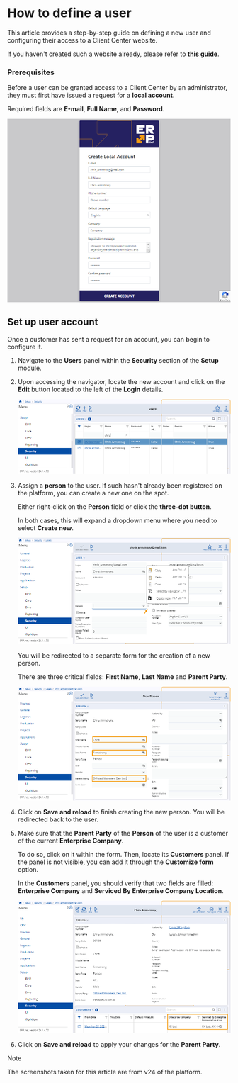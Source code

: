 # How to define a user

This article provides a step-by-step guide on defining a new user and configuring their access to a Client Center website.

If you haven't created such a website already, please refer to **[this guide](define-a-new-cc.md)**.

### Prerequisites

Before a user can be granted access to a Client Center by an administrator, they must first have issued a request for a **local account**. 

Required fields are **Е-mail**, **Full Name**, and **Password**.

![picture](pictures/Setup_user_account_01_04.png)

## Set up user account 

Once a customer has sent a request for an account, you can begin to configure it.

1. Navigate to the **Users** panel within the **Security** section of the **Setup** module.

2. Upon accessing the navigator, locate the new account and click on the **Edit** button located to the left of the **Login** details.

   ![picture](pictures/Setup_User_table_01_04.png)

3. Assign a **person** to the user. If such hasn't already been registered on the platform, you can create a new one on the spot.
   
   Either right-click on the **Person** field or click the **three-dot button**.

   In both cases, this will expand a dropdown menu where you need to select **Create new**.
   
   ![picture](pictures/Setup_user_create_person_01_04.png)

   You will be redirected to a separate form for the creation of a new person.

   There are three critical fields: **First Name**, **Last Name** and **Parent Party**.

   ![picture](pictures/Setup_user_create_person_fields_01_04.png)

4. Click on **Save and reload** to finish creating the new person. You will be redirected back to the user.

5. Make sure that the **Parent Party** of the **Person** of the user is a customer of the current **Enterprise Company**.
   
   To do so, click on it within the form. Then, locate its **Customers** panel. If the panel is not visible, you can add it through the **Customize form** option.

   In the **Customers** panel, you should verify that two fields are filled: **Enterprise Company** and **Serviced By Enterprise Company Location**.

   ![picture](pictures/Setup_customers_columns_01_04.png)

6. Click on **Save and reload** to apply your changes for the **Parent Party**.

> [!NOTE]
> 
> The screenshots taken for this article are from v24 of the platform.
